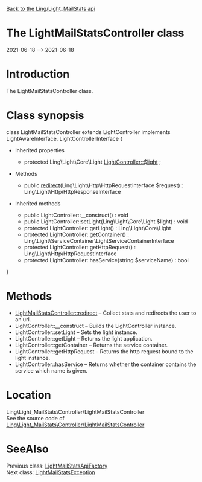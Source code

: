 [Back to the Ling/Light_MailStats api](https://github.com/lingtalfi/Light_MailStats/blob/master/doc/api/Ling/Light_MailStats.md)



The LightMailStatsController class
================
2021-06-18 --> 2021-06-18






Introduction
============

The LightMailStatsController class.



Class synopsis
==============


class <span class="pl-k">LightMailStatsController</span> extends LightController implements LightAwareInterface, LightControllerInterface {

- Inherited properties
    - protected Ling\Light\Core\Light [LightController::$light](#property-light) ;

- Methods
    - public [redirect](https://github.com/lingtalfi/Light_MailStats/blob/master/doc/api/Ling/Light_MailStats/Controller/LightMailStatsController/redirect.md)(Ling\Light\Http\HttpRequestInterface $request) : Ling\Light\Http\HttpResponseInterface

- Inherited methods
    - public LightController::__construct() : void
    - public LightController::setLight(Ling\Light\Core\Light $light) : void
    - protected LightController::getLight() : Ling\Light\Core\Light
    - protected LightController::getContainer() : Ling\Light\ServiceContainer\LightServiceContainerInterface
    - protected LightController::getHttpRequest() : Ling\Light\Http\HttpRequestInterface
    - protected LightController::hasService(string $serviceName) : bool

}






Methods
==============

- [LightMailStatsController::redirect](https://github.com/lingtalfi/Light_MailStats/blob/master/doc/api/Ling/Light_MailStats/Controller/LightMailStatsController/redirect.md) &ndash; Collect stats and redirects the user to an url.
- LightController::__construct &ndash; Builds the LightController instance.
- LightController::setLight &ndash; Sets the light instance.
- LightController::getLight &ndash; Returns the light application.
- LightController::getContainer &ndash; Returns the service container.
- LightController::getHttpRequest &ndash; Returns the http request bound to the light instance.
- LightController::hasService &ndash; Returns whether the container contains the service which name is given.





Location
=============
Ling\Light_MailStats\Controller\LightMailStatsController<br>
See the source code of [Ling\Light_MailStats\Controller\LightMailStatsController](https://github.com/lingtalfi/Light_MailStats/blob/master/Controller/LightMailStatsController.php)



SeeAlso
==============
Previous class: [LightMailStatsApiFactory](https://github.com/lingtalfi/Light_MailStats/blob/master/doc/api/Ling/Light_MailStats/Api/Generated/LightMailStatsApiFactory.md)<br>Next class: [LightMailStatsException](https://github.com/lingtalfi/Light_MailStats/blob/master/doc/api/Ling/Light_MailStats/Exception/LightMailStatsException.md)<br>
